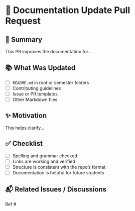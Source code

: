 # 📝 Documentation Update Pull Request

## 📌 Summary

<!-- Describe the documentation you're updating or adding -->

This PR improves the documentation for...

## 📚 What Was Updated

- [ ] `README.md` in root or semester folders
- [ ] Contributing guidelines
- [ ] Issue or PR templates
- [ ] Other Markdown files

## ✨ Motivation

<!-- Explain why this documentation update is necessary -->

This helps clarify...

## ✅ Checklist

- [ ] Spelling and grammar checked
- [ ] Links are working and verified
- [ ] Structure is consistent with the repo’s format
- [ ] Documentation is helpful for future students

## 📬 Related Issues / Discussions

<!-- Optional: Link to related issue or discussion -->

Ref #
